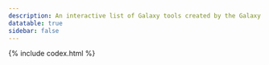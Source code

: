 ```yaml
---
description: An interactive list of Galaxy tools created by the Galaxy CoDex.
datatable: true
sidebar: false
---
```


{% include codex.html %}